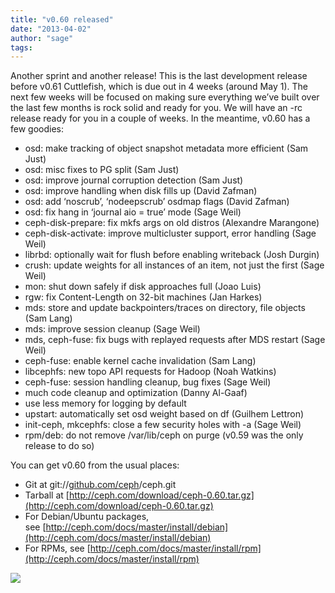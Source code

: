 ```yaml
---
title: "v0.60 released"
date: "2013-04-02"
author: "sage"
tags: 
---
```


Another sprint and another release! This is the last development release  
before v0.61 Cuttlefish, which is due out in 4 weeks (around May 1). The  
next few weeks will be focused on making sure everything we’ve built over  
the last few months is rock solid and ready for you. We will have an -rc  
release ready for you in a couple of weeks. In the meantime, v0.60 has a  
few goodies:

- osd: make tracking of object snapshot metadata more efficient (Sam Just)
- osd: misc fixes to PG split (Sam Just)
- osd: improve journal corruption detection (Sam Just)
- osd: improve handling when disk fills up (David Zafman)
- osd: add ‘noscrub’, ‘nodeepscrub’ osdmap flags (David Zafman)
- osd: fix hang in ‘journal aio = true’ mode (Sage Weil)
- ceph-disk-prepare: fix mkfs args on old distros (Alexandre Marangone)
- ceph-disk-activate: improve multicluster support, error handling (Sage Weil)
- librbd: optionally wait for flush before enabling writeback (Josh Durgin)
- crush: update weights for all instances of an item, not just the first (Sage Weil)
- mon: shut down safely if disk approaches full (Joao Luis)
- rgw: fix Content-Length on 32-bit machines (Jan Harkes)
- mds: store and update backpointers/traces on directory, file objects (Sam Lang)
- mds: improve session cleanup (Sage Weil)
- mds, ceph-fuse: fix bugs with replayed requests after MDS restart (Sage Weil)
- ceph-fuse: enable kernel cache invalidation (Sam Lang)
- libcephfs: new topo API requests for Hadoop (Noah Watkins)
- ceph-fuse: session handling cleanup, bug fixes (Sage Weil)
- much code cleanup and optimization (Danny Al-Gaaf)
- use less memory for logging by default
- upstart: automatically set osd weight based on df (Guilhem Lettron)
- init-ceph, mkcephfs: close a few security holes with -a (Sage Weil)
- rpm/deb: do not remove /var/lib/ceph on purge (v0.59 was the only release to do so)

You can get v0.60 from the usual places:

- Git at git://[github.com/ceph](http://github.com/ceph)/ceph.git
- Tarball at [http://ceph.com/download/ceph-0.60.tar.gz](http://ceph.com/download/ceph-0.60.tar.gz)
- For Debian/Ubuntu packages, see [http://ceph.com/docs/master/install/debian](http://ceph.com/docs/master/install/debian)
- For RPMs, see [http://ceph.com/docs/master/install/rpm](http://ceph.com/docs/master/install/rpm)

![](http://track.hubspot.com/__ptq.gif?a=268973&k=14&bu=http://ceph.com&r=http://ceph.com/releases/v0-60-released/&bvt=rss&p=wordpress)
